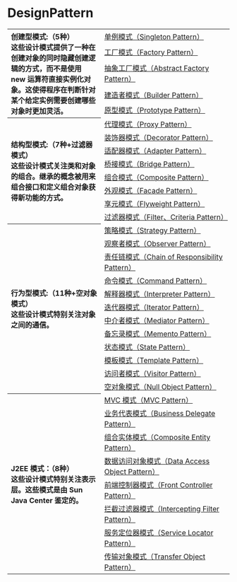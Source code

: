 # DesignPattern

<table>
  <tr>
     <th rowspan="5" width="300px" align="left">创建型模式:（5种）<br>这些设计模式提供了一种在创建对象的同时隐藏创建逻辑的方式，而不是使用 new 运算符直接实例化对象。这使得程序在判断针对某个给定实例需要创建哪些对象时更加灵活。</th>
     <td width="400px"><a href="./1、单例模式.md">单例模式（Singleton Pattern）</a></td>
  </tr>
  <tr>
    <td><a href="">工厂模式（Factory Pattern）</a></td>
  </tr>
  <tr>
    <td><a href="">抽象工厂模式（Abstract Factory Pattern）</a></td>
  </tr>
  <tr>
    <td><a href="">建造者模式（Builder Pattern）</a></td>
  </tr>
  <tr>
    <td><a href="">原型模式（Prototype Pattern）</a></td>
  </tr>
  
  <tr>
     <th rowspan="8" width="300px" align="left">结构型模式:（7种+过滤器模式）<br>这些设计模式关注类和对象的组合。继承的概念被用来组合接口和定义组合对象获得新功能的方式。</th>
     <td width="400px"><a href="./3、代理模式.md">代理模式（Proxy Pattern）</a></td>
  </tr>
  <tr>
    <td><a href="./5、装饰模式(Decorator).md">装饰器模式（Decorator Pattern）</a></td>
  </tr>
  <tr>
    <td><a href="">适配器模式（Adapter Pattern）</a></td>
  </tr>
  <tr>
    <td><a href="">桥接模式（Bridge Pattern）</a></td>
  </tr>
  <tr>
    <td><a href="">组合模式（Composite Pattern）</a></td>
  </tr>
  <tr>
    <td><a href="">外观模式（Facade Pattern）</a></td>
  </tr>
  <tr>
    <td><a href="">享元模式（Flyweight Pattern）</a></td>
  </tr>
  <tr>
    <td><a href="">过滤器模式（Filter、Criteria Pattern）</a></td>
  </tr>
  <tr>
     <th rowspan="12" width="300px" align="left">行为型模式:（11种+空对象模式）<br>这些设计模式特别关注对象之间的通信。</th>
     <td width="400px"><a href="./2、策略模式.md">策略模式（Strategy Pattern）</a></td>
  </tr>
  <tr>
    <td><a href="./4、观察者模式.md">观察者模式（Observer Pattern）</a></td>
  </tr>
  <tr>
    <td><a href="">责任链模式（Chain of Responsibility Pattern）</a></td>
  </tr>
  <tr>
    <td><a href="">命令模式（Command Pattern）</a></td>
  </tr>
  <tr>
    <td><a href="">解释器模式（Interpreter Pattern）</a></td>
  </tr>
  <tr>
    <td><a href="">迭代器模式（Iterator Pattern）</a></td>
  </tr>
  <tr>
    <td><a href="">中介者模式（Mediator Pattern）</a></td>
  </tr>
  <tr>
    <td><a href="">备忘录模式（Memento Pattern）</a></td>
  </tr>
  <tr>
    <td><a href="">状态模式（State Pattern）</a></td>
  </tr>
  <tr>
    <td><a href="">模板模式（Template Pattern）</a></td>
  </tr>
  <tr>
    <td><a href="">访问者模式（Visitor Pattern）</a></td>
  </tr>
  <tr>
    <td><a href="">空对象模式（Null Object Pattern）</a></td>
  </tr>
  <tr>
    <th rowspan="8" width="300px" align="left">J2EE 模式：（8种）<br>这些设计模式特别关注表示层。这些模式是由 Sun Java Center 鉴定的。</th>
    <td><a href="">MVC 模式（MVC Pattern）</a></td>
  </tr>
  <tr>
    <td><a href="">业务代表模式（Business Delegate Pattern）</a></td>
  </tr>
  <tr>
    <td><a href="">组合实体模式（Composite Entity Pattern）</a></td>
  </tr>
  <tr>
    <td><a href="">数据访问对象模式（Data Access Object Pattern）</a></td>
  </tr>
  <tr>
    <td><a href="">前端控制器模式（Front Controller Pattern）</a></td>
  </tr>
  <tr>
    <td><a href="">拦截过滤器模式（Intercepting Filter Pattern）</a></td>
  </tr>
  <tr>
    <td><a href="">服务定位器模式（Service Locator Pattern）</a></td>
  </tr>
  <tr>
    <td><a href="">传输对象模式（Transfer Object Pattern）</a></td>
  </tr>
</teble>
